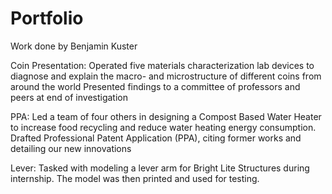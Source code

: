 # Portfolio
Work done by Benjamin Kuster

Coin Presentation:
Operated five materials characterization lab devices to diagnose and explain the macro- and 
microstructure of different coins from around the world
Presented findings to a committee of professors and peers at end of investigation

PPA:
Led a team of four others in designing a Compost Based Water Heater to increase food recycling and 
reduce water heating energy consumption.
Drafted Professional Patent Application (PPA), citing former works and detailing our new innovations

Lever:
Tasked with modeling a lever arm for Bright Lite Structures during internship. 
The model was then  printed and used for testing.
